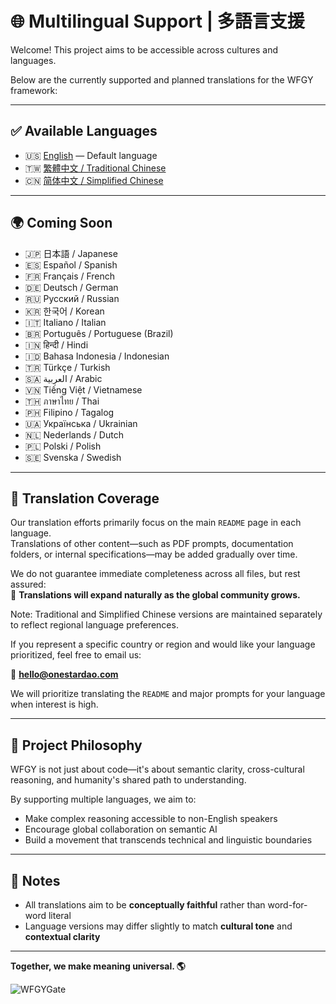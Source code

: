 # 🌐 Multilingual Support | 多語言支援

Welcome! This project aims to be accessible across cultures and languages.

Below are the currently supported and planned translations for the WFGY framework:

---

## ✅ Available Languages

- 🇺🇸 [English](./README.md) — Default language  
- 🇹🇼 [繁體中文 / Traditional Chinese](./README_Tw.md)  
- 🇨🇳 [简体中文 / Simplified Chinese](./README_Cn.md)

---

## 🌍 Coming Soon

- 🇯🇵 日本語 / Japanese  
- 🇪🇸 Español / Spanish  
- 🇫🇷 Français / French  
- 🇩🇪 Deutsch / German  
- 🇷🇺 Русский / Russian  
- 🇰🇷 한국어 / Korean  
- 🇮🇹 Italiano / Italian  
- 🇧🇷 Português / Portuguese (Brazil)  
- 🇮🇳 हिन्दी / Hindi  
- 🇮🇩 Bahasa Indonesia / Indonesian  
- 🇹🇷 Türkçe / Turkish  
- 🇸🇦 العربية / Arabic  
- 🇻🇳 Tiếng Việt / Vietnamese  
- 🇹🇭 ภาษาไทย / Thai  
- 🇵🇭 Filipino / Tagalog  
- 🇺🇦 Українська / Ukrainian  
- 🇳🇱 Nederlands / Dutch  
- 🇵🇱 Polski / Polish  
- 🇸🇪 Svenska / Swedish

---

## 📝 Translation Coverage

Our translation efforts primarily focus on the main `README` page in each language.  
Translations of other content—such as PDF prompts, documentation folders, or internal specifications—may be added gradually over time.

We do not guarantee immediate completeness across all files, but rest assured:  
🌱 **Translations will expand naturally as the global community grows.**

Note: Traditional and Simplified Chinese versions are maintained separately to reflect regional language preferences.

If you represent a specific country or region and would like your language prioritized, feel free to email us:

📩 **hello@onestardao.com**

We will prioritize translating the `README` and major prompts for your language when interest is high.

---

## 🧭 Project Philosophy

WFGY is not just about code—it's about semantic clarity, cross-cultural reasoning, and humanity's shared path to understanding.

By supporting multiple languages, we aim to:

- Make complex reasoning accessible to non-English speakers  
- Encourage global collaboration on semantic AI  
- Build a movement that transcends technical and linguistic boundaries

---

## 📌 Notes

- All translations aim to be **conceptually faithful** rather than word-for-word literal  
- Language versions may differ slightly to match **cultural tone** and **contextual clarity**

---

**Together, we make meaning universal. 🌎**


![WFGYGate](https://github.com/user-attachments/assets/e9f6e7fb-69b3-4be9-9fa4-d103ef5cd522)


